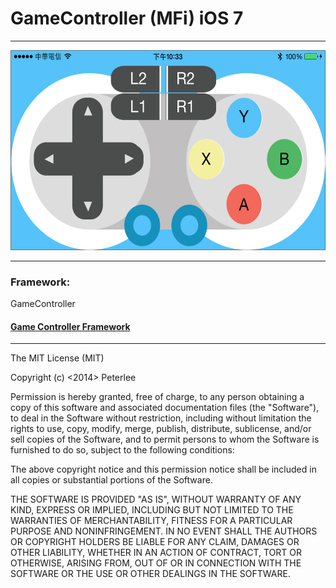 <h1>GameController (MFi) iOS 7</h1>

<hr>
<img src="screen.png" height=320>


<hr>
   
<h3>Framework:</h3>
    GameController
    
<h4><a href="https://developer.apple.com/Library/ios/documentation/GameController/Reference/GameController_RefColl/_index.html">Game Controller Framework</a></h4>

<hr>

The MIT License (MIT)

Copyright (c) <2014>  Peterlee

Permission is hereby granted, free of charge, to any person obtaining a copy
of this software and associated documentation files (the "Software"), to deal
in the Software without restriction, including without limitation the rights
to use, copy, modify, merge, publish, distribute, sublicense, and/or sell
copies of the Software, and to permit persons to whom the Software is
furnished to do so, subject to the following conditions:

The above copyright notice and this permission notice shall be included in
all copies or substantial portions of the Software.

THE SOFTWARE IS PROVIDED "AS IS", WITHOUT WARRANTY OF ANY KIND, EXPRESS OR
IMPLIED, INCLUDING BUT NOT LIMITED TO THE WARRANTIES OF MERCHANTABILITY,
FITNESS FOR A PARTICULAR PURPOSE AND NONINFRINGEMENT. IN NO EVENT SHALL THE
AUTHORS OR COPYRIGHT HOLDERS BE LIABLE FOR ANY CLAIM, DAMAGES OR OTHER
LIABILITY, WHETHER IN AN ACTION OF CONTRACT, TORT OR OTHERWISE, ARISING FROM,
OUT OF OR IN CONNECTION WITH THE SOFTWARE OR THE USE OR OTHER DEALINGS IN
THE SOFTWARE.